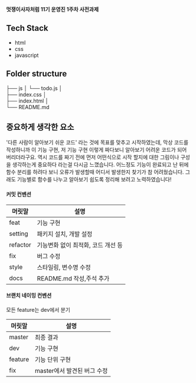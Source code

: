 **멋쟁이사자처럼 11기 운영진 1주차 사전과제**

## Tech Stack

- html
- css
- javascript

## Folder structure

├── js
│   └── todo.js
│  
├── index.css
│   
├── index.html
│   
└── README.md

## 중요하게 생각한 요소

'다른 사람이 알아보기 쉬운 코드' 라는 것에 목표를 맞추고 시작하였는데, 막상 코드를 작성하니까 이 기능 구현, 저 기능 구현 이렇게 짜다보니 알아보기 어려운 코드가 되어 버리더라구요.
역시 코드를 짜기 전에 먼저 어떤식으로 시작 할지에 대한 그림이나 구성을 생각하는게 중요하다 라는걸 다시금 느꼈습니다.
어느정도 기능이 완료되고 난 뒤에 함수 분리를 하려다 보니 오류가 발생할때 어디서 발생한지 찾기가 참 어려웠습니다.
그래도 기능별로 함수를 나누고 알아보기 쉽도록 정리해 보려고 노력하였습니다!


#### 커밋 컨벤션

| 머릿말   | 설명                               |
| -------- | ---------------------------------- |
| feat     | 기능 구현                          |
| setting  | 패키지 설치, 개발 설정             |
| refactor | 기능변화 없이 최적화, 코드 개선 등 |
| fix      | 버그 수정                          |
| style    | 스타일링, 변수명 수정              |
| docs     | README.md 작성,주석 추가           |

#### 브랜치 네이밍 컨벤션

모든 feature는 dev에서 분기

| 머릿말  | 설명                        |
| ------- | --------------------------- |
| master  | 최종 결과                   |
| dev     | 기능 구현                   |
| feature | 기능 단위 구현              |
| fix     | master에서 발견된 버그 수정 |
